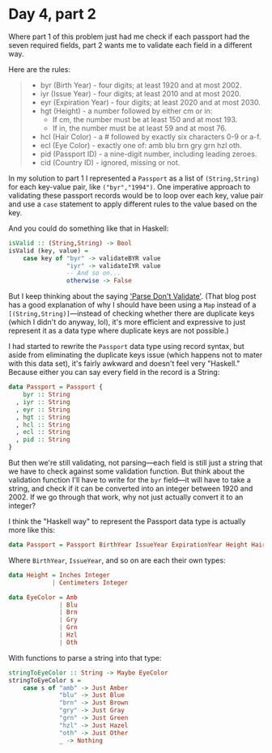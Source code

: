 # Day 4, part 2

Where part 1 of this problem just had me check if each passport had the seven required fields, part 2 wants me to validate each field in a different way.

Here are the rules:
> - byr (Birth Year) - four digits; at least 1920 and at most 2002.
> - iyr (Issue Year) - four digits; at least 2010 and at most 2020.
> - eyr (Expiration Year) - four digits; at least 2020 and at most 2030.
> - hgt (Height) - a number followed by either cm or in:
>   - If cm, the number must be at least 150 and at most 193.
>   - If in, the number must be at least 59 and at most 76.
> - hcl (Hair Color) - a # followed by exactly six characters 0-9 or a-f.
> - ecl (Eye Color) - exactly one of: amb blu brn gry grn hzl oth.
> - pid (Passport ID) - a nine-digit number, including leading zeroes.
> - cid (Country ID) - ignored, missing or not.

In my solution to part 1 I represented a `Passport` as a list of `(String,String)` for each key-value pair, like `("byr","1994")`.
One imperative approach to validating these passport records would be to loop over each key, value pair and use a `case` statement to apply different rules to the value based on the key.

And you could do something like that in Haskell:

```haskell
isValid :: (String,String) -> Bool
isValid (key, value) = 
    case key of "byr" -> validateBYR value
                "iyr" -> validateIYR value
                -- And so on...
                otherwise -> False
```

But I keep thinking about the saying ['Parse Don't Validate'](https://lexi-lambda.github.io/blog/2019/11/05/parse-don-t-validate/). 
(That blog post has a good explanation of why I should have been using a `Map` instead of a `[(String,String)]`—instead of checking whether there are duplicate keys (which I didn't do anyway, lol), it's more efficient and expressive to just represent it as a data type where duplicate keys are not possible.)

I had started to rewrite the `Passport` data type using record syntax, but aside from eliminating the duplicate keys issue (which happens not to mater with this data set), it's fairly awkward and doesn't feel very "Haskell."
Because either you can say every field in the record is a String:

```haskell
data Passport = Passport {
    byr :: String
  , iyr :: String
  , eyr :: String
  , hgt :: String
  , hcl :: String
  , ecl :: String
  , pid :: String
}
```

But then we're still validating, not parsing—each field is still just a string that we have to check against some validation function.
But think about the validation function I'll have to write for the `byr` field—it will have to take a string, and check if it can be converted into an integer between 1920 and 2002.
If we go through that work, why not just actually convert it to an integer?

I think the "Haskell way" to represent the Passport data type is actually more like this:

```haskell
data Passport = Passport BirthYear IssueYear ExpirationYear Height HairColor EyeColor PassportID CountryID
```

Where `BirthYear`, `IssueYear`, and so on are each their own types:

```haskell
data Height = Inches Integer
            | Centimeters Integer

data EyeColor = Amb 
              | Blu
              | Brn 
              | Gry 
              | Grn 
              | Hzl 
              | Oth
```

With functions to parse a string into that type:

```haskell
stringToEyeColor :: String -> Maybe EyeColor
stringToEyeColor s = 
    case s of "amb" -> Just Amber
              "blu" -> Just Blue
              "brn" -> Just Brown 
              "gry" -> Just Gray 
              "grn" -> Just Green
              "hzl" -> Just Hazel
              "oth" -> Just Other
              _ -> Nothing
```



